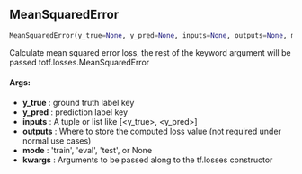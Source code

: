 ## MeanSquaredError
```python
MeanSquaredError(y_true=None, y_pred=None, inputs=None, outputs=None, mode=None, **kwargs)
```
Calculate mean squared error loss, the rest of the keyword argument will be passed totf.losses.MeanSquaredError

#### Args:

* **y_true** :  ground truth label key
* **y_pred** :  prediction label key
* **inputs** :  A tuple or list like [<y_true>, <y_pred>]
* **outputs** :  Where to store the computed loss value (not required under normal use cases)
* **mode** :  'train', 'eval', 'test', or None
* **kwargs** :  Arguments to be passed along to the tf.losses constructor